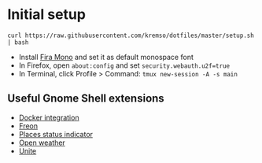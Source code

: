 # Initial setup

```
curl https://raw.githubusercontent.com/kremso/dotfiles/master/setup.sh | bash
```

- Install [Fira Mono](https://github.com/mozilla/Fira) and set it as default monospace font
- In Firefox, open `about:config` and set `security.webauth.u2f=true`
- In Terminal, click Profile > Command: `tmux new-session -A -s main`

## Useful Gnome Shell extensions

- [Docker integration](https://extensions.gnome.org/extension/1065/docker-status/)
- [Freon](https://extensions.gnome.org/extension/841/freon/)
- [Places status indicator](https://extensions.gnome.org/extension/8/places-status-indicator/)
- [Open weather](https://extensions.gnome.org/extension/750/openweather/)
- [Unite](https://extensions.gnome.org/extension/1287/unite/)
